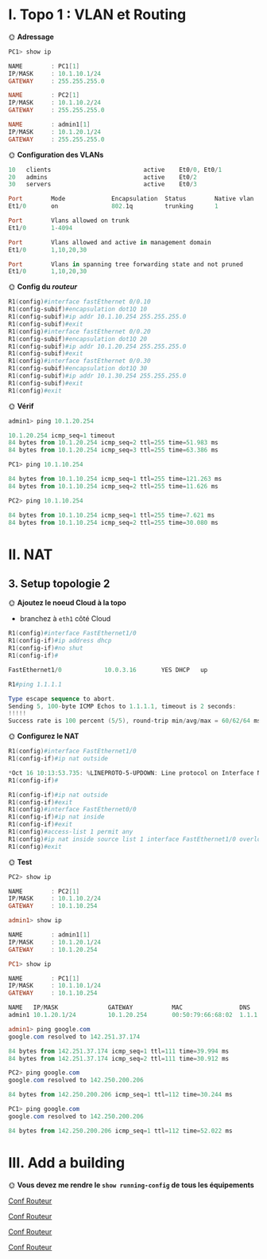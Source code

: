# I. Topo 1 : VLAN et Routing

🌞 **Adressage**

```Powershell
PC1> show ip

NAME        : PC1[1]
IP/MASK     : 10.1.10.1/24
GATEWAY     : 255.255.255.0

NAME        : PC2[1]
IP/MASK     : 10.1.10.2/24
GATEWAY     : 255.255.255.0

NAME        : admin1[1]
IP/MASK     : 10.1.20.1/24
GATEWAY     : 255.255.255.0
```


🌞 **Configuration des VLANs**

```Powershell
10   clients                          active    Et0/0, Et0/1
20   admins                           active    Et0/2
30   servers                          active    Et0/3

Port        Mode             Encapsulation  Status        Native vlan
Et1/0       on               802.1q         trunking      1

Port        Vlans allowed on trunk
Et1/0       1-4094

Port        Vlans allowed and active in management domain
Et1/0       1,10,20,30

Port        Vlans in spanning tree forwarding state and not pruned
Et1/0       1,10,20,30
```



🌞 **Config du *routeur***

```Powershell
R1(config)#interface fastEthernet 0/0.10
R1(config-subif)#encapsulation dot1Q 10
R1(config-subif)#ip addr 10.1.10.254 255.255.255.0
R1(config-subif)#exit
R1(config)#interface fastEthernet 0/0.20
R1(config-subif)#encapsulation dot1Q 20
R1(config-subif)#ip addr 10.1.20.254 255.255.255.0
R1(config-subif)#exit
R1(config)#interface fastEthernet 0/0.30
R1(config-subif)#encapsulation dot1Q 30
R1(config-subif)#ip addr 10.1.30.254 255.255.255.0
R1(config-subif)#exit
R1(config)#exit
```

🌞 **Vérif**

```Powershell
admin1> ping 10.1.20.254

10.1.20.254 icmp_seq=1 timeout
84 bytes from 10.1.20.254 icmp_seq=2 ttl=255 time=51.983 ms
84 bytes from 10.1.20.254 icmp_seq=3 ttl=255 time=63.386 ms

PC1> ping 10.1.10.254

84 bytes from 10.1.10.254 icmp_seq=1 ttl=255 time=121.263 ms
84 bytes from 10.1.10.254 icmp_seq=2 ttl=255 time=11.626 ms

PC2> ping 10.1.10.254

84 bytes from 10.1.10.254 icmp_seq=1 ttl=255 time=7.621 ms
84 bytes from 10.1.10.254 icmp_seq=2 ttl=255 time=30.080 ms
```

# II. NAT

## 3. Setup topologie 2

🌞 **Ajoutez le noeud Cloud à la topo**

- branchez à `eth1` côté Cloud

```Powershell
R1(config)#interface FastEthernet1/0
R1(config-if)#ip address dhcp
R1(config-if)#no shut
R1(config-if)#

FastEthernet1/0            10.0.3.16       YES DHCP   up                    up 
```

```Powershell
R1#ping 1.1.1.1

Type escape sequence to abort.
Sending 5, 100-byte ICMP Echos to 1.1.1.1, timeout is 2 seconds:
!!!!!
Success rate is 100 percent (5/5), round-trip min/avg/max = 60/62/64 ms
```


🌞 **Configurez le NAT**

```Powershell
R1(config)#interface FastEthernet1/0
R1(config-if)#ip nat outside

*Oct 16 10:13:53.735: %LINEPROTO-5-UPDOWN: Line protocol on Interface NVI0, changed state to up
R1(config-if)#

R1(config-if)#ip nat outside
R1(config-if)#exit
R1(config)#interface FastEthernet0/0
R1(config-if)#ip nat inside
R1(config-if)#exit
R1(config)#access-list 1 permit any
R1(config)#ip nat inside source list 1 interface FastEthernet1/0 overload
R1(config)#exit
```

🌞 **Test**

```Powershell
PC2> show ip

NAME        : PC2[1]
IP/MASK     : 10.1.10.2/24
GATEWAY     : 10.1.10.254

admin1> show ip

NAME        : admin1[1]
IP/MASK     : 10.1.20.1/24
GATEWAY     : 10.1.20.254

PC1> show ip

NAME        : PC1[1]
IP/MASK     : 10.1.10.1/24
GATEWAY     : 10.1.10.254
```

```Powershell
NAME   IP/MASK              GATEWAY           MAC                DNS
admin1 10.1.20.1/24         10.1.20.254       00:50:79:66:68:02  1.1.1.1

admin1> ping google.com
google.com resolved to 142.251.37.174

84 bytes from 142.251.37.174 icmp_seq=1 ttl=111 time=39.994 ms
84 bytes from 142.251.37.174 icmp_seq=2 ttl=111 time=30.912 ms

PC2> ping google.com
google.com resolved to 142.250.200.206

84 bytes from 142.250.200.206 icmp_seq=1 ttl=112 time=30.244 ms

PC1> ping google.com
google.com resolved to 142.250.200.206

84 bytes from 142.250.200.206 icmp_seq=1 ttl=112 time=52.022 ms
```

# III. Add a building

🌞  **Vous devez me rendre le `show running-config` de tous les équipements**

[Conf Routeur](conf_R1.md)

[Conf Routeur](conf_sw2.md)

[Conf Routeur](conf_sw3.md)

[Conf Routeur](conf_sw1.md)